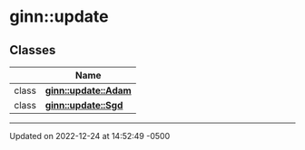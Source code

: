 # ginn::update


## Classes

|                | Name           |
| -------------- | -------------- |
| class | **[ginn::update::Adam](api/Classes/classginn_1_1update_1_1_adam.md)**  |
| class | **[ginn::update::Sgd](api/Classes/classginn_1_1update_1_1_sgd.md)**  |






-------------------------------

Updated on 2022-12-24 at 14:52:49 -0500